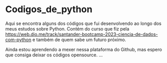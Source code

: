# Codigos_de_python
Aqui se encontra alguns dos códigos que fui desenvolvendo ao longo dos meus estudos sobre Python. 
Contém do curso que fiz pela https://web.dio.me/track/santander-bootcamp-2023-ciencia-de-dados-com-python e também de quem sabe um futuro próximo.

Ainda estou aprendendo a mexer nessa plataforma do Github, mas espero que consiga deixar os códigos opensource.
...